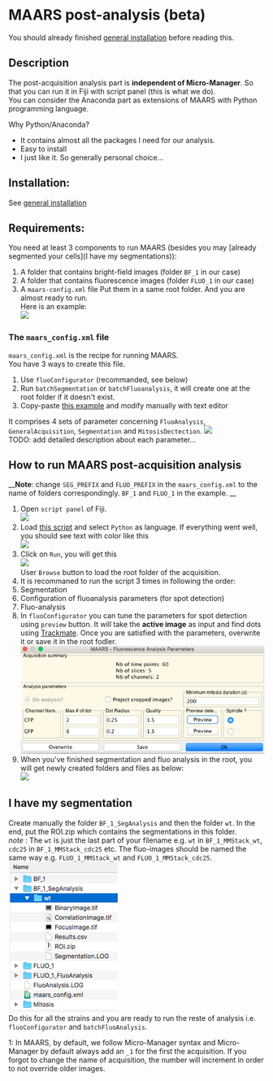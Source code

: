 # MAARS post-analysis (beta)  
You should already finished [general installation](install_MAARS.md) before reading this.
## Description
The post-acquisition analysis part is __independent of Micro-Manager__. So that you can run it in Fiji with script panel (this is what we do).  
You can consider the Anaconda part as extensions of MAARS with Python programming language.  

Why Python/Anaconda? 
- It contains almost all the packages I need for our analysis.
- Easy to install
- I just like it. So generally personal choice...

## Installation:
See [general installation](install_MAARS.md)

## Requirements:
You need at least 3 components to run MAARS (besides you may [already segmented your cells](I have my segmentations)):
1. A folder that contains bright-field images (folder `BF_1` in our case)
2. A folder that contains fluorescence images (folder `FLUO_1` in our case)
3. A `maars-config.xml` file
Put them in a same root folder. And you are almost ready to run.  
Here is an example:  
![][root_folder]  

### The `maars_config.xml` file
`maars_config.xml` is the recipe for running MAARS.  
You have 3 ways to create this file.
1. Use `fluoConfigurator` (recommanded, see below)
2. Run `batchSegmentation` or `batchFluoanalysis`, it will create one at the root folder if it doesn't exist.
3. Copy-paste [this example](https://github.com/bnoi/MAARS/blob/master/maars_lib/src/main/resources/maars_default_config.xml) and modify manually with text editor  

It comprises 4 sets of parameter concerning `FluoAnalysis`, `GeneralAcquisition`, `Segmentation` and `MitosisDectection`.
![][config_structure]  
TODO: add detailed description about each parameter...

## How to run MAARS post-acquisition analysis
__**Note**: change `SEG_PREFIX` and `FLUO_PREFIX` in the `maars_config.xml` to the name of folders correspondingly. `BF_1` and `FLUO_1` in the example. __
1. Open `script panel` of Fiji.  
![][script-panel]  
2. Load [this script][batchMAARS] and select `Python` as language.
If everything went well, you should see text with color like this  
![][python_interpreter]  
3. Click on `Run`, you will get this  
![][post_interface]  
User `Browse` button to load the root folder of the acquisition. 
4. It is recommaned to run the script 3 times in following the order:  
  1. Segmentation
  2. Configuration of fluoanalysis parameters (for spot detection)
  3. Fluo-analysis
5. In `fluoConfigurator` you can tune the parameters for spot detection using `preview` button. It will take the __active image__ as input and find dots using [Trackmate](https://imagej.net/TrackMate). Once you are satisfied with the parameters, overwrite it or save it in the root fodler.
![](images/configurator.png)
6. When you've finished segmentation and fluo analysis in the root, you will get newly 
created folders and files as below:  
![][final_res]

## I have my segmentation

Create manually the folder `BF_1_SegAnalysis` and then the folder `wt`.  In the end, put the ROI.zip which contains the segmentations in this folder.  
_note_ : The `wt` is just the last part of your filename e.g. `wt` in `BF_1_MMStack_wt`, `cdc25` in `BF_1_MMStack_cdc25` etc. The fluo-images should be named the same way e.g. `FLUO_1_MMStack_wt` and `FLUO_1_MMStack_cdc25`.  
![](images/roi_location.png)  
Do this for all the strains and you are ready to run the reste of analysis i.e. `fluoConfigurator` and `batchFluoAnalysis`.

[batchMAARS]: https://github.com/bnoi/MAARS/blob/master/batchMAAR.py
[script-panel]: images/script-panel.png
[python_interpreter]: images/python_interpreter.png
[post_interface]: images/post_interface.png
[final_res]: images/final_res.png
[head]: https://github.com/bnoi/MAARS
[atom]: https://atom.io/
[root_folder]: images/root_folder.png
[config_structure]: images/config_structure.png
[general_param]: images/general_param.png
<a name="myfootnote1">1</a>: In MAARS, by default, we follow Micro-Manager syntax and Micro-Manager
by default always add an `_1` for the first the acquisition. If you forgot to change the name
of acquisition, the number will increment in order to not override older images.


